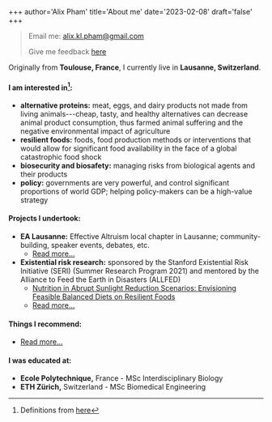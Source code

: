 +++
author='Alix Pham'
title='About me'
date='2023-02-08'
draft='false'
+++

> Email me: [alix.kl.pham@gmail.com](mailto:alix.kl.pham@gmail.com)
> 
> Give me feedback [here](/feedback)

Originally from **Toulouse, France**, I currently live in **Lausanne, Switzerland**.

#### I am interested in[^\*]:
* **alternative proteins:** meat, eggs, and dairy products not made from living animals---cheap, tasty, and healthy alternatives can decrease animal product consumption, thus farmed animal suffering and the negative environmental impact of agriculture
* **resilient foods:** foods, food production methods or interventions that would allow for significant food availability in the face of a global catastrophic food shock
* **biosecurity and biosafety:** managing risks from biological agents and their products
* **policy:** governments are very powerful, and control significant proportions of world GDP; helping policy-makers can be a high-value strategy

#### Projects I undertook:
* **EA Lausanne:** Effective Altruism local chapter in Lausanne; community-building, speaker events, debates, etc.
    * [Read more...](/projects/ea-lausanne)
* **Existential risk research:** sponsored by the Stanford Existential Risk Initiative (SERI) (Summer Research Program 2021) and mentored by the Alliance to Feed the Earth in Disasters (ALLFED)
    * [Nutrition in Abrupt Sunlight Reduction Scenarios: Envisioning Feasible Balanced Diets on Resilient Foods](https://www.mdpi.com/2072-6643/14/3/492)
    * [Read more...](/projects/existential-risk-research)

#### Things I recommend:
* [Read more...](/projects/recommendations)

#### I was educated at:
* **Ecole Polytechnique,** France - MSc Interdisciplinary Biology
* **ETH Zürich,** Switzerland - MSc Biomedical Engineering

[^\*]: Definitions from [here](https://forum.effectivealtruism.org/topics/all)